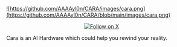 ![https://github.com/AAAAyl0n/CARA/images/cara.png](https://github.com/AAAAyl0n/CARA/blob/main/images/cara.png)

<div style="text-align: center;">
    <a href="https://x.com/YehBowen">
        <img src="https://img.shields.io/twitter/follow/Ayl0n?logo=X&color=%20%23f5f5f5" alt="Follow on X">
    </a>
</div>



Cara is an AI Hardware which could help you rewind your reality.

